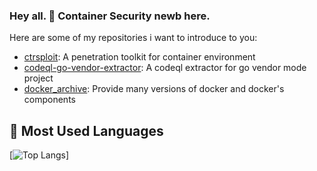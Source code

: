 <!--
**ssst0n3/ssst0n3** is a ✨ _special_ ✨ repository because its `README.md` (this file) appears on your GitHub profile.

Here are some ideas to get you started:

- 🔭 I’m currently working on ...
- 🌱 I’m currently learning ...
- 👯 I’m looking to collaborate on ...
- 🤔 I’m looking for help with ...
- 💬 Ask me about ...
- 📫 How to reach me: ...
- 😄 Pronouns: ...
- ⚡ Fun fact: ...
-->

### Hey all. 👋 Container Security newb here.
Here are some of my repositories i want to introduce to you:
- [ctrsploit](https://github.com/ssst0n3/ctrsploit): A penetration toolkit for container environment
- [codeql-go-vendor-extractor](https://github.com/ssst0n3/codeql-go-vendor-extractor): A codeql extractor for go vendor mode project
- [docker_archive](https://github.com/ssst0n3/docker_archive): Provide many versions of docker and docker's components


## &#x1f4dd; Most Used Languages

[![Top Langs](https://github-readme-stats.vercel.app/api/top-langs/?username=ssst0n3&hide=javascript,html,css,powershell,Groff)]

